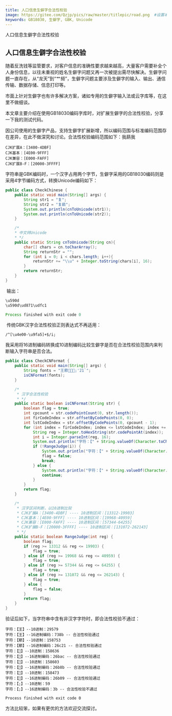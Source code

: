```yaml
---
title: 人口信息生僻字合法性校验
image: https://gitee.com/Qzjp/pics/raw/master/titlepic/road.png  #设置本地图片
keywords: GB18030, 生僻字, GBK, Unicode
---
```


人口信息生僻字合法性校验

<!--more-->

## 人口信息生僻字合法性校验

​		随着反洗钱等监管要求，对客户信息的准确性要求越来越高，大量客户需要补全个人身份信息，以往未重视的姓名生僻字问题又再一次被提出需尽快解决。生僻字问题一直存在，从“龙天”到“艹频”，生僻字问题主要涉及生僻字的输入、输出、通信传输、数据存储、信息打印等。

​		市面上针对生僻字也有许多解决方案，诸如专用的生僻字输入法或云字库等，在这里不做细谈。

​		本文章主要介绍在使用GB18030编码字库时，对扩展生僻字的合法性校验，分享一下我的测试代码。

​		因公司使用的生僻字产品，支持生僻字扩展新增，所以编码范围与标准编码范围存在差异，在此不做深究和讨论。合法性校验编码范围如下：我𬟁我

```
CJK扩展A：[3400-4DBF]
CJK基本：[4E00-9FFF]
CJK兼容：[E000-FAFF]
CJK扩展B-F：[20000-3FFFF]
```

​		字符串是GBK编码时，一个汉字占用两个字节，生僻字采用的GB18030编码则是采用4字节编码方式，转换Unicode编码如下：

```java
public class CheckChinese {
    public static void main(String[] args) {
        String str1 = "复";
        String str2 = "复𬟁";
        System.out.println(cnToUnicode(str1));
        System.out.println(cnToUnicode(str2));
    }

    /*
    * 中文转Unicode
    * */
    public static String cnToUnicode(String cn){
        char[] chars = cn.toCharArray();
        String returnStr = "";
        for (int i = 0; i < chars.length; i++){
            returnStr += "\\u" + Integer.toString(chars[i], 16);
        }
        return returnStr;
    }
}
```

​		输出：

```java
\u590d
\u590d\ud871\udfc1

Process finished with exit code 0
```

​		传统GBK汉字合法性校验正则表达式不再适用：

```
/^[\u4e00-\u9fa5]+$/i;
```

​		我采用将16进制编码转换成10进制编码比较生僻字是否在合法性校验范围内来判断输入字符串是否合法。

```java
public class CheckCNFormat {
    public static void main(String[] args) {
        String fonts = "王𦰡𦮬𦮋𦬉;'21`";
        isCNFormat(fonts);
    }

    /*
     * 汉字合法性校验
     * */
    public static boolean isCNFormat(String str) {
        boolean flag = true;
        int cpcount = str.codePointCount(0, str.length());
        int firCodeIndex = str.offsetByCodePoints(0, 0);
        int lstCodeIndex = str.offsetByCodePoints(0, cpcount - 1);
        for (int index = firCodeIndex; index <= lstCodeIndex; index += ((Character.isSupplementaryCodePoint(str.codePointAt(index))) ? 2 : 1)) {
            String reg = Integer.toHexString(str.codePointAt(index));
            int i = Integer.parseInt(reg, 16);
            System.out.println("字符：【" + String.valueOf(Character.toChars(str.codePointAt(index))) + "】--10进制：" + i);
            if (!RangeJudge(i)) {
                System.out.println("字符：【" + String.valueOf(Character.toChars(str.codePointAt(index))) + "】--16进制编码：" + reg + " -- " + "合法性校验不通过");
                flag = false;
                break;
            } else {
                System.out.println("字符：【" + String.valueOf(Character.toChars(str.codePointAt(index))) + "】--16进制编码：" + reg + " -- " + "合法性校验通过");
                continue;
            }
        }
        return flag;
    }

    /*
     * 汉字区间判断，以10进制比较
     * CJK扩展A：[3400-4DBF] ---- 10进制区间：[13312-19903]
     * CJK基本：[4E00-9FFF] ---- 10进制区间：[19968-40959]
     * CJK兼容：[E000-FAFF] ---- 10进制区间：[57344-64255]
     * CJK扩展B-F：[20000-3FFFF] ---- 10进制区间：[131072-262143]
     * */
    public static boolean RangeJudge(int reg) {
        boolean flag;
        if (reg >= 13312 && reg <= 19903) {
            flag = true;
        } else if (reg >= 19968 && reg <= 40959) {
            flag = true;
        } else if (reg >= 57344 && reg <= 64255) {
            flag = true;
        } else if (reg >= 131072 && reg <= 262143) {
            flag = true;
        } else {
            flag = false;
        }
        return flag;
    }
}
```

验证后如下，当字符串中含有非汉字字符时，即合法性校验不通过：

```
字符：【王】--10进制：29579
字符：【王】--16进制编码：738b -- 合法性校验通过
字符：【𦰡】--10进制：158753
字符：【𦰡】--16进制编码：26c21 -- 合法性校验通过
字符：【𦮬】--10进制：158636
字符：【𦮬】--16进制编码：26bac -- 合法性校验通过
字符：【𦮋】--10进制：158603
字符：【𦮋】--16进制编码：26b8b -- 合法性校验通过
字符：【𦬉】--10进制：158473
字符：【𦬉】--16进制编码：26b09 -- 合法性校验通过
字符：【;】--10进制：59
字符：【;】--16进制编码：3b -- 合法性校验不通过

Process finished with exit code 0
```



方法比较笨，如果有更优的方法欢迎交流探讨。